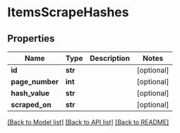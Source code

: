 # ItemsScrapeHashes

## Properties
Name | Type | Description | Notes
------------ | ------------- | ------------- | -------------
**id** | **str** |  | [optional] 
**page_number** | **int** |  | [optional] 
**hash_value** | **str** |  | [optional] 
**scraped_on** | **str** |  | [optional] 

[[Back to Model list]](../README.md#documentation-for-models) [[Back to API list]](../README.md#documentation-for-api-endpoints) [[Back to README]](../README.md)

